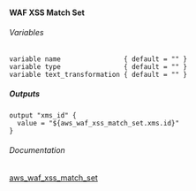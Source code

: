 #### WAF XSS Match Set


###### Variables
```
variable name                { default = "" }
variable type                { default = "" }
variable text_transformation { default = "" }
```

##### Outputs
```
output "xms_id" {
  value = "${aws_waf_xss_match_set.xms.id}"
}
```

###### Documentation
[aws_waf_xss_match_set](https://www.terraform.io/docs/providers/aws/r/waf_xss_match_set.html)
